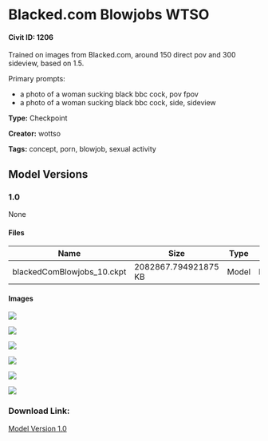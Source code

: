 # Blacked.com Blowjobs WTSO

#### Civit ID: 1206

<p>Trained on images from Blacked.com, around 150 direct pov and 300 sideview, based on 1.5.</p><p>Primary prompts:</p><ul><li>a photo of a woman sucking black bbc cock, pov fpov</li><li>a photo of a woman sucking black bbc cock, side, sideview</li></ul>

**Type:** Checkpoint

**Creator:** wottso

**Tags:** concept, porn, blowjob, sexual activity

## Model Versions

### 1.0

None

#### Files

| Name | Size | Type | Format | Download Url | AutoV1 | AutoV2 | SHA256 | CRC32 | BLAKE3 |
| --- | --- | --- | --- | --- | --- | --- | --- | --- | --- |
| blackedComBlowjobs_10.ckpt | 2082867.794921875 KB | Model | PickleTensor | https://civitai.com/api/download/models/1262 | 73B173C2 | 27711E93A0 | 27711E93A09E57F41FEB622C7BF51CCC20EE1B3804D700837A1C18F6DD73C465 | 0192DCDF | FA1966C3CE5C5AC7052B36E5D109914EA934B10C009851F99F8F18E9FCA2D2BC |

#### Images

<p><img src="https://image.civitai.com/xG1nkqKTMzGDvpLrqFT7WA/e8e99c4c-5e64-4dd2-b65b-abfde0ac0800/width=450/10423.jpeg" /></p>

<p><img src="https://image.civitai.com/xG1nkqKTMzGDvpLrqFT7WA/e42feeb1-b393-47f9-1c39-45602e1d0900/width=450/10428.jpeg" /></p>

<p><img src="https://image.civitai.com/xG1nkqKTMzGDvpLrqFT7WA/dd1c0721-a01c-44a0-ecfd-a85518ec4e00/width=450/10427.jpeg" /></p>

<p><img src="https://image.civitai.com/xG1nkqKTMzGDvpLrqFT7WA/c0eb8b45-00e4-4dd2-87d5-2c771e6c6f00/width=450/10426.jpeg" /></p>

<p><img src="https://image.civitai.com/xG1nkqKTMzGDvpLrqFT7WA/015e5dd6-78c2-4a03-9ff9-6560a1468f00/width=450/10425.jpeg" /></p>

<p><img src="https://image.civitai.com/xG1nkqKTMzGDvpLrqFT7WA/b9bda465-1edb-4419-3f45-859510da6400/width=450/10424.jpeg" /></p>

### Download Link:

[Model Version 1.0](https://civitai.com/api/download/models/1262)

